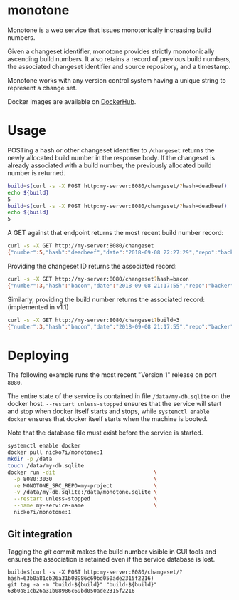 # monotone

Monotone is a web service that issues monotonically increasing build numbers.

Given a changeset identifier, monotone provides strictly monotonically
ascending build numbers.  It also retains a record of previous build numbers,
the associated changeset identifier and source repository, and a timestamp.

Monotone works with any version control system having a unique string to
represent a change set.

Docker images are available on [DockerHub](https://hub.docker.com/r/nicko7i/monotone/tags/).

# Usage

POSTing a hash or other changeset identifier to ``/changeset`` returns the newly allocated
build number in the response body.  If the changeset is already associated with
a build number, the previously allocated build number is returned.

```bash
build=$(curl -s -X POST http:my-server:8080/changeset/?hash=deadbeef)
echo ${build}
5
build=$(curl -s -X POST http:my-server:8080/changeset/?hash=deadbeef)
echo ${build}
5
```

A GET against that endpoint returns the most recent build number record:

```bash
curl -s -X GET http://my-server:8080/changeset
{"number":5,"hash":"deadbeef","date":"2018-09-08 22:27:29","repo":"backer"}
```

Providing the changeset ID returns the associated record:
```bash
curl -s -X GET http://my-server:8080/changeset?hash=bacon
{"number":3,"hash":"bacon","date":"2018-09-08 21:17:55","repo":"backer"}
```

Similarly, providing the build number returns the associated record: (implemented in v1.1)
```bash
curl -s -X GET http://my-server:8080/changeset?build=3
{"number":3,"hash":"bacon","date":"2018-09-08 21:17:55","repo":"backer"}
```

# Deploying

The following example runs the most recent "Version 1" release on port ``8080``.

The entire state of the service is contained in file ``/data/my-db.sqlite`` on the docker host.
``--restart unless-stopped`` ensures that the service will start and stop when docker itself
starts and stops, while ``systemctl enable docker`` ensures that docker itself
starts when the machine is booted. 

Note that the database file must exist before the service is started.

```bash
systemctl enable docker
docker pull nicko7i/monotone:1
mkdir -p /data
touch /data/my-db.sqlite
docker run -dit                               \
  -p 8080:3030                                \
  -e MONOTONE_SRC_REPO=my-project             \
  -v /data/my-db.sqlite:/data/monotone.sqlite \
  --restart unless-stopped                    \
  --name my-service-name                      \
  nicko7i/monotone:1
```

## Git integration

Tagging the *git* commit makes the build number visible in GUI tools and ensures the
association is retained even if the service database is lost.
```$bash
build=$(curl -s -X POST http:my-server:8080/changeset/?hash=63b0a81cb26a31b08986c69bd050ade2315f2216)
git tag -a -m "build-${build}" "build-${build}" 63b0a81cb26a31b08986c69bd050ade2315f2216
```

